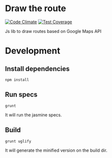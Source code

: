 # Draw the route

[![Code Climate](https://codeclimate.com/github/algorich/draw-the-route/badges/gpa.svg)](https://codeclimate.com/github/algorich/draw-the-route)
[![Test Coverage](https://codeclimate.com/github/algorich/draw-the-route/badges/coverage.svg)](https://codeclimate.com/github/algorich/draw-the-route)

Js lib to draw routes based on Google Maps API


# Development

## Install dependencies

```
npm install
```

## Run specs

```
grunt
```

It will run the jasmine specs.

## Build

```
grunt uglify
```

It will generate the minified version on the build dir.
